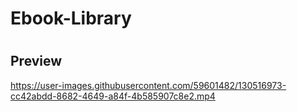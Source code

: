 # Ebook-Library

#
## Preview
https://user-images.githubusercontent.com/59601482/130516973-cc42abdd-8682-4649-a84f-4b585907c8e2.mp4
